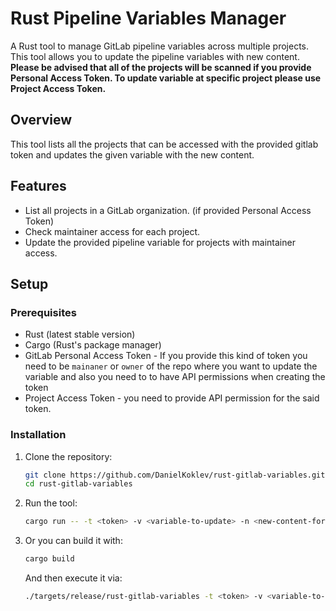 
# Rust Pipeline Variables Manager

A Rust tool to manage GitLab pipeline variables across multiple projects. This tool allows you to update the pipeline variables with new content.
**Please be advised that all of the projects will be scanned if you provide Personal Access Token. To update variable at specific project please use Project Access Token.**
## Overview
This tool lists all the projects that can be accessed with the provided gitlab token and updates the given variable with the new content.
## Features

- List all projects in a GitLab organization. (if provided Personal Access Token)
- Check maintainer access for each project.
- Update the provided pipeline variable for projects with maintainer access.

## Setup

### Prerequisites

- Rust (latest stable version)
- Cargo (Rust's package manager)
- GitLab Personal Access Token - If you provide this kind of token you need to be `mainaner` or `owner` of the repo where you want to update the variable and also you need to to have API permissions when creating the token
- Project Access Token - you need to provide API permission for the said token.

### Installation

1. Clone the repository:

   ```bash
   git clone https://github.com/DanielKoklev/rust-gitlab-variables.git
   cd rust-gitlab-variables
   ```

2. Run the tool:
    
   ```bash
   cargo run -- -t <token> -v <variable-to-update> -n <new-content-for-the-variable>
   ```
3. Or you can build it with:
    ```bash
    cargo build 
    ```
    And then execute it via:
    ```bash
    ./targets/release/rust-gitlab-variables -t <token> -v <variable-to-update> -n <new-content-for-the-variable> 
    ```
